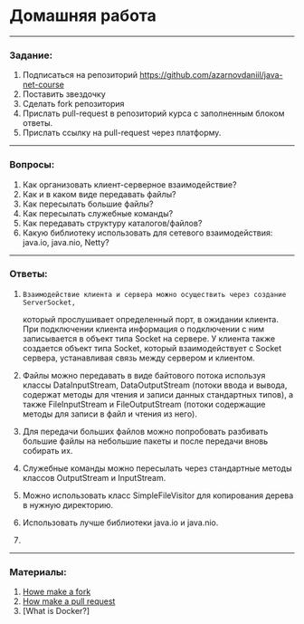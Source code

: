 # Домашняя работа

---

### Задание:

1. Подписаться на репозиторий https://github.com/azarnovdaniil/java-net-course
2. Поставить звездочку 
3. Сделать fork репозитория
4. Прислать pull-request в репозиторий курса с заполненным блоком ответы.
5. Прислать ссылку на pull-request через платформу.

---

### Вопросы:

1. Как организовать клиент-серверное взаимодействие?
2. Как и в каком виде передавать файлы?
3. Как пересылать большие файлы?
4. Как пересылать служебные команды?
5. Как передавать структуру каталогов/файлов?
6. Какую библиотеку использовать для сетевого взаимодействия: java.io, java.nio, Netty?

---

### Ответы:

1.     Взаимодействие клиента и сервера можно осуществить через создание ServerSocket,
   который прослушивает определенный порт, в ожидании клиента. При подключении клиента
   информация о подключении с ним записывается в объект типа Socket на сервере. У клиента
   также создается объект типа Socket, который взаимодействует с Socket сервера, устанавливая
   связь между сервером и клиентом.
   
2.    Файлы можно передавать в виде байтового потока используя классы DataInputStream,
   DataOutputStream (потоки ввода и вывода, содержат методы для чтения и записи данных
   стандартных типов), а также FileInputStream и FileOutputStream (потоки содержащие методы
   для записи в файл и чтения из него).
   
3.    Для передачи больших файлов можно попробовать разбивать большие файлы на небольшие пакеты
      и после передачи вновь собирать их.
      
4.    Служебные команды можно пересылать через стандартные методы классов OutputStream и InputStream.

5.    Можно использовать класс SimpleFileVisitor для копирования дерева в нужную директорию.
6.    Использовать лучше библиотеки java.io и java.nio.
7.

---

### Материалы:

1. [Howe make a fork](https://docs.github.com/en/github/getting-started-with-github/fork-a-repo)
2. [How make a pull request](https://docs.github.com/en/github/collaborating-with-issues-and-pull-requests/creating-a-pull-request)
3. [What is Docker?]

